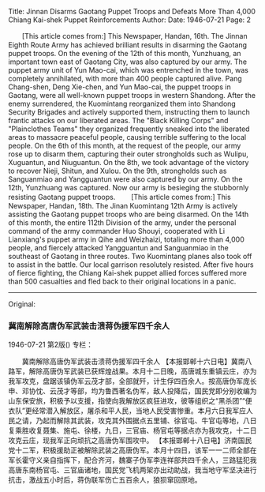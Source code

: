 Title: Jinnan Disarms Gaotang Puppet Troops and Defeats More Than 4,000 Chiang Kai-shek Puppet Reinforcements
Author:
Date: 1946-07-21
Page: 2

　　[This article comes from:] This Newspaper, Handan, 16th. The Jinnan Eighth Route Army has achieved brilliant results in disarming the Gaotang puppet troops. On the evening of the 12th of this month, Yunzhuang, an important town east of Gaotang City, was also captured by our army. The puppet army unit of Yun Mao-cai, which was entrenched in the town, was completely annihilated, with more than 400 people captured alive. Pang Chang-shen, Deng Xie-chen, and Yun Mao-cai, the puppet troops in Gaotang, were all well-known puppet troops in western Shandong. After the enemy surrendered, the Kuomintang reorganized them into Shandong Security Brigades and actively supported them, instructing them to launch frantic attacks on our liberated areas. The "Black Killing Corps" and "Plainclothes Teams" they organized frequently sneaked into the liberated areas to massacre peaceful people, causing terrible suffering to the local people. On the 6th of this month, at the request of the people, our army rose up to disarm them, capturing their outer strongholds such as Wulipu, Xuguantun, and Niuguantun. On the 8th, we took advantage of the victory to recover Nieji, Shitun, and Xulou. On the 9th, strongholds such as Sanguanmiao and Yangguantun were also captured by our army. On the 12th, Yunzhuang was captured. Now our army is besieging the stubbornly resisting Gaotang puppet troops.
　　[This article comes from:] This Newspaper, Handan, 18th. The Jinan Kuomintang 12th Army is actively assisting the Gaotang puppet troops who are being disarmed. On the 14th of this month, the entire 112th Division of the army, under the personal command of the army commander Huo Shouyi, cooperated with Li Lianxiang's puppet army in Qihe and Weizhaizi, totaling more than 4,000 people, and fiercely attacked Yangguantun and Sanguanmiao in the southeast of Gaotang in three routes. Two Kuomintang planes also took off to assist in the battle. Our local garrison resolutely resisted. After five hours of fierce fighting, the Chiang Kai-shek puppet allied forces suffered more than 500 casualties and fled back to their original locations in a panic.



<hr /> 

Original: 


### 冀南解除高唐伪军武装击溃蒋伪援军四千余人

1946-07-21
第2版()
专栏：

　　冀南解除高唐伪军武装击溃蒋伪援军四千余人
    【本报邯郸十六日电】冀南八路军，解除高唐伪军武装已获辉煌战果。本月十二日晚，高唐城东重镇云庄，亦为我军攻克，盘踞该镇伪军云茂才部，全部就歼，计生俘四百余人。按高唐伪军庞长申、邓协忱、云茂才等部，均为鲁西著名伪军，敌人投降后，国民党即分别收编为山东保安旅，积极予以支援，指使向我解放区疯狂进攻，彼等组织之“黑杀团”“便衣队”更经常潜入解放区，屠杀和平人民，当地人民受害惨重。本月六日我军应人民之请，乃起而解除其武装，攻克其外围据点五里铺、徐官屯、牛官屯等地，八日复乘胜收复聂集、施屯、徐楼，九日，三官庙、杨官屯等据点亦为我攻克，十二日攻克云庄，现我军正向顽抗之高唐伪军围攻中。
    【本报邯郸十八日电】济南国民党十二军，积极援助正被解除武装之高唐伪军。本月十四日，该军一一二师全部在军长霍守义亲自指挥下，配合齐河，魏寨子伪军李连祥部共四千余人，三路猛犯我高唐东南杨官屯、三官庙诸地，国民党飞机两架亦出动助战，我当地守军坚决进行抗击，激战五小时后，蒋伪联军伤亡五百余人，狼狈窜回原地。
